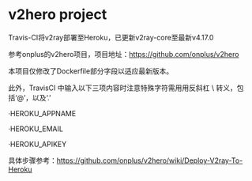 # v2hero project 

Travis-CI将v2ray部署至Heroku，已更新v2ray-core至最新v4.17.0

参考onplus的v2hero项目，项目地址：https://github.com/onplus/v2hero

本项目仅修改了Dockerfile部分字段以适应最新版本。

此外，TravisCI 中输入以下三项内容时注意特殊字符需用用反斜杠 \ 转义，包括‘@’，以及‘.’

·HEROKU_APPNAME

·HEROKU_EMAIL

·HEROKU_APIKEY

具体步骤参考：https://github.com/onplus/v2hero/wiki/Deploy-V2ray-To-Heroku


